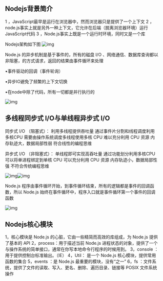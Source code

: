 ## Nodejs背景简介

1 ，JavaScript最早是运行在浏览器中，然而浏览器只是提供了一个上下文
2 ，node.js事实上就是另外一种上下文，它允许在后端（脱离浏览器环境）运行JavaScript代码
3 ，Node.js事实上既是一个运行时环境，同时又是一个库

Nodejs架构如下图
![img](https://img-blog.csdn.net/20140823002109990?watermark/2/text/aHR0cDovL2Jsb2cuY3Nkbi5uZXQvTEdDU1NY/font/5a6L5L2T/fontsize/400/fill/I0JBQkFCMA==/dissolve/70/gravity/SouthEast)

Node.js 的异步机制是基于事件的，所有的磁盘 I/O 、网络通信、数据库查询都以非阻塞，的方式请求，返回的结果由事件循环来处理



•事件驱动的回调（事件轮询）

•异步IO避免了频繁的上下文切换

•在node中除了代码，所有一切都是并行执行的


![img](https://img-blog.csdn.net/20140823001956953?watermark/2/text/aHR0cDovL2Jsb2cuY3Nkbi5uZXQvTEdDU1NY/font/5a6L5L2T/fontsize/400/fill/I0JBQkFCMA==/dissolve/70/gravity/SouthEast)

## 多线程同步式 I/O与单线程异步式 I/O

同步式 I/O （阻塞式）：
利用多线程提供吞吐量 
通过事件片分割和线程调度利用多核CPU 
需要由操作系统调度多线程使用多核 CPU 
难以充分利用 CPU  资源 
内存轨迹大，数据局部性弱
符合线性的编程思维 

异步式 I/O （非阻塞式）：
单线程即可实现高吞吐量
通过功能划分利用多核CPU 
可以将单进程绑定到单核 CPU 
可以充分利用 CPU  资源 
内存轨迹小，数据局部性强 
不符合传统编程思维 

![img](https://img-blog.csdn.net/20140823002202546?watermark/2/text/aHR0cDovL2Jsb2cuY3Nkbi5uZXQvTEdDU1NY/font/5a6L5L2T/fontsize/400/fill/I0JBQkFCMA==/dissolve/70/gravity/SouthEast)![img](https://img-blog.csdn.net/20140823002224620?watermark/2/text/aHR0cDovL2Jsb2cuY3Nkbi5uZXQvTEdDU1NY/font/5a6L5L2T/fontsize/400/fill/I0JBQkFCMA==/dissolve/70/gravity/SouthEast)

Node.js 程序由事件循环开始，到事件循环结束，所有的逻辑都是事件的回调函数，所以 Node.js  始终在事件循环中，程序入口就是事件循环第一个事件的回调函数

![img](https://img-blog.csdn.net/20140823002147593?watermark/2/text/aHR0cDovL2Jsb2cuY3Nkbi5uZXQvTEdDU1NY/font/5a6L5L2T/fontsize/400/fill/I0JBQkFCMA==/dissolve/70/gravity/SouthEast)



##  Nodejs核心模块

1，核心模块是 Node.js  的心脏，它由一些精简而高效的库组成，为 Node.js  提供了基本的 API
2，process：用于描述当前 Node.js  进程状态的对象，提供了一个与操作系统的简单接口，通常在你写本地命令行程序的时候用到。
3，console ：用于提供控制台标准输出。（IE）
4，Util：  是一个 Node.js  核心模块，提供常用函数的集合
5，events ：是 Node.js  最重要的模块，没有“之一”
6，fs ：文件系统，提供了文件的读取、写入、更名、删除、遍历目录、链接等 POSIX  文件系统操作